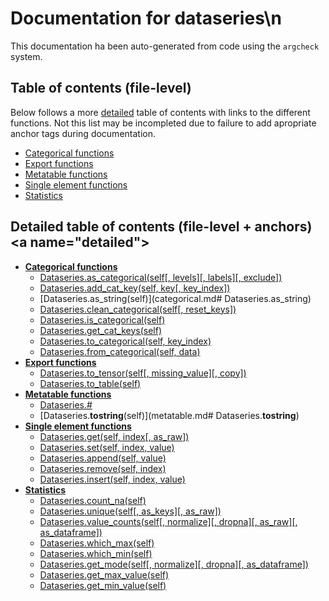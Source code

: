 # Documentation for dataseries\n

This documentation ha been auto-generated from code using the `argcheck` system.

## Table of contents (file-level)

Below follows a more [detailed](#detailed) table of contents with links to
the different functions. Not this list may be incompleted due to failure to
add apropriate anchor tags during documentation.


- [Categorical functions](categorical.md)
- [Export functions](export.md)
- [Metatable functions](metatable.md)
- [Single element functions](sngl_elmnt_ops.md)
- [Statistics](statistics.md)

## Detailed table of contents (file-level + anchors)<a name=\"detailed\">


- **[Categorical functions](categorical.md)**
  - [Dataseries.as_categorical(self[, levels][, labels][, exclude])](categorical.md#Dataseries.as_categorical)
  - [Dataseries.add_cat_key(self, key[, key_index])](categorical.md#Dataseries.add_cat_key)
  - [Dataseries.as_string(self)](categorical.md#	Dataseries.as_string)
  - [Dataseries.clean_categorical(self[, reset_keys])](categorical.md#Dataseries.clean_categorical)
  - [Dataseries.is_categorical(self)](categorical.md#Dataseries.is_categorical)
  - [Dataseries.get_cat_keys(self)](categorical.md#Dataseries.get_cat_keys)
  - [Dataseries.to_categorical(self, key_index)](categorical.md#Dataseries.to_categorical)
  - [Dataseries.from_categorical(self, data)](categorical.md#Dataseries.from_categorical)
- **[Export functions](export.md)**
  - [Dataseries.to_tensor(self[, missing_value][, copy])](export.md#Dataseries.to_tensor)
  - [Dataseries.to_table(self)](export.md#Dataseries.to_table)
- **[Metatable functions](metatable.md)**
  - [Dataseries.#](metatable.md#Dataseries.#)
  - [Dataseries.__tostring__(self)](metatable.md#	Dataseries.__tostring__)
- **[Single element functions](sngl_elmnt_ops.md)**
  - [Dataseries.get(self, index[, as_raw])](sngl_elmnt_ops.md#Dataseries.get)
  - [Dataseries.set(self, index, value)](sngl_elmnt_ops.md#Dataseries.set)
  - [Dataseries.append(self, value)](sngl_elmnt_ops.md#Dataseries.append)
  - [Dataseries.remove(self, index)](sngl_elmnt_ops.md#Dataseries.remove)
  - [Dataseries.insert(self, index, value)](sngl_elmnt_ops.md#Dataseries.insert)
- **[Statistics](statistics.md)**
  - [Dataseries.count_na(self)](statistics.md#Dataseries.count_na)
  - [Dataseries.unique(self[, as_keys][, as_raw])](statistics.md#Dataseries.unique)
  - [Dataseries.value_counts(self[, normalize][, dropna][, as_raw][, as_dataframe])](statistics.md#Dataseries.value_counts)
  - [Dataseries.which_max(self)](statistics.md#Dataseries.which_max)
  - [Dataseries.which_min(self)](statistics.md#Dataseries.which_min)
  - [Dataseries.get_mode(self[, normalize][, dropna][, as_dataframe])](statistics.md#Dataseries.get_mode)
  - [Dataseries.get_max_value(self)](statistics.md#Dataseries.get_max_value)
  - [Dataseries.get_min_value(self)](statistics.md#Dataseries.get_min_value)
